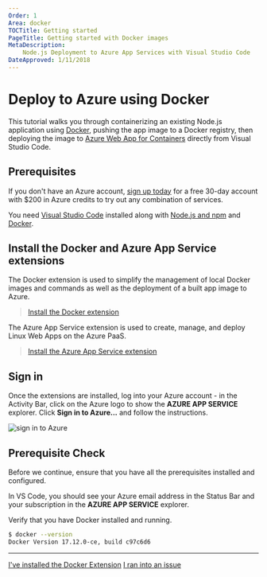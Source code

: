 ```yaml
---
Order: 1
Area: docker
TOCTitle: Getting started
PageTitle: Getting started with Docker images
MetaDescription:
    Node.js Deployment to Azure App Services with Visual Studio Code
DateApproved: 1/11/2018
---
```


# Deploy to Azure using Docker

This tutorial walks you through containerizing an existing Node.js application
using [Docker](https://www.docker.com/), pushing the app image to a Docker
registry, then deploying the image to
[Azure Web App for Containers](https://azure.microsoft.com/en-us/services/app-service/containers/)
directly from Visual Studio Code.

## Prerequisites

If you don't have an Azure account,
[sign up today](https://azure.microsoft.com/en-us/free/?utm_source=campaign&utm_campaign=vscode-tutorial-docker-extension&mktingSource=vscode-tutorial-docker-extension)
for a free 30-day account with $200 in Azure credits to try out any combination
of services.

You need [Visual Studio Code](https://code.visualstudio.com/) installed along
with [Node.js and npm](https://nodejs.org/en/download) and
[Docker](https://www.docker.com/community-edition).

## Install the Docker and Azure App Service extensions

The Docker extension is used to simplify the management of local Docker images
and commands as well as the deployment of a built app image to Azure.

> <a class="tutorial-install-extension-btn" href="vscode:extension/PeterJausovec.vscode-docker">Install
> the Docker extension</a>

The Azure App Service extension is used to create, manage, and deploy Linux Web
Apps on the Azure PaaS.

> <a class="tutorial-install-extension-btn" href="vscode:extension/ms-azuretools.vscode-azureappservice">Install
> the Azure App Service extension</a>

## Sign in

Once the extensions are installed, log into your Azure account - in the Activity
Bar, click on the Azure logo to show the **AZURE APP SERVICE** explorer. Click
**Sign in to Azure...** and follow the instructions.

![sign in to Azure](images/app-service-extension/sign-in.png)

## Prerequisite Check

Before we continue, ensure that you have all the prerequisites installed and
configured.

In VS Code, you should see your Azure email address in the Status Bar and your
subscription in the **AZURE APP SERVICE** explorer.

Verify that you have Docker installed and running.

```bash
$ docker --version
Docker Version 17.12.0-ce, build c97c6d6
```

---

<a class="tutorial-next-btn" href="/tutorials/docker-extension/create-registry">I've
installed the Docker Extension</a>
<a class="tutorial-feedback-btn" onclick="reportIssue('docker-extension', 'getting-started')" href="javascript:void(0)">I
ran into an issue</a>
